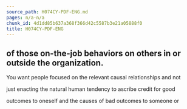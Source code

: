 ```yaml
---
source_path: H074CY-PDF-ENG.md
pages: n/a-n/a
chunk_id: 4d1dd85b637a368f366d42c5587b3e21a05888f0
title: H074CY-PDF-ENG
---
```

## of those on-the-job behaviors on others in or outside the organization.

You want people focused on the relevant causal relationships and not

just enacting the natural human tendency to ascribe credit for good

outcomes to oneself and the causes of bad outcomes to someone or
